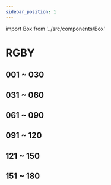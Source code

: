 ```yaml
---
sidebar_position: 1
---
```

import Box from '../src/components/Box'

# RGBY

## 001 ~ 030
<Box dexid="rgby" index="0" title="001 ~ 030" />

## 031 ~ 060
<Box dexid="rgby" index="1" title="031 ~ 060" />

## 061 ~ 090
<Box dexid="rgby" index="2" title="061 ~ 090" />

## 091 ~ 120
<Box dexid="rgby" index="3" title="091 ~ 120" />

## 121 ~ 150
<Box dexid="rgby" index="4" title="121 ~ 150" />

## 151 ~ 180
<Box dexid="rgby" index="5" title="151 ~ 180" />
